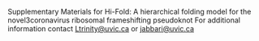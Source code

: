 Supplementary Materials for Hi-Fold: A hierarchical folding model for the novel3coronavirus ribosomal frameshifting pseudoknot
For additional information contact Ltrinity@uvic.ca or jabbari@uvic.ca
